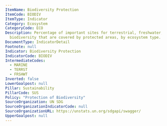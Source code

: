 ```yaml
---
ItemName: Biodiversity Protection
ItemCode: BIODIV
ItemType: Indicator
Category: Ecosystem
CategoryCode: ECO
Description: Percentage of important sites for terrestrial, freshwater, and marine
  biodiversity that are covered by protected areas, by ecosystem type.
DocumentType: IndicatorDetail
Footnote: null
Indicator: Biodiversity Protection
IndicatorCode: BIODIV
IntermediateCodes:
  - MARINE
  - TERRST
  - FRSHWT
Inverted: false
LowerGoalpost: null
Pillar: Sustainability
PillarCode: SUS
Policy: "Protection of Biodiversity"
SourceOrganization: UN SDG
SourceOrganizationIndicatorCode: null
SourceOrganizationURL: https://unstats.un.org/sdgapi/swagger/
UpperGoalpost: null
---
```


